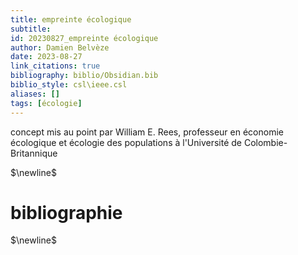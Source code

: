 ```yaml
---
title: empreinte écologique
subtitle:
id: 20230827_empreinte écologique
author: Damien Belvèze
date: 2023-08-27
link_citations: true
bibliography: biblio/Obsidian.bib
biblio_style: csl\ieee.csl
aliases: []
tags: [écologie]
---
```


concept mis au point par William E. Rees, professeur en économie écologique et écologie des populations à l'Université de Colombie-Britannique

$\newline$
# bibliographie
$\newline$







